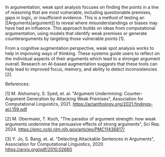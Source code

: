 
In argumentation, weak spot analysis focuses on finding the points in a line of reasoning that are most vulnerable, including questionable premises, gaps in logic, or insufficient evidence. This is a method of testing an [[Arguments|argument]] to reveal where misunderstandings or biases may have had an influence. This approach builds on ideas from computational argumentation, using models that identify weak premises or generate counterarguments by targeting those vulnerable points [1]. 

From a cognitive augmentation perspective, weak spot analysis works to help in improving ways of thinking. These systems guide users to reflect on the individual aspects of their arguments which lead to a stronger argument overall. Research on AI-based augmentation suggests that these tools can help lead to improved focus, memory, and ability to detect inconsistencies [2]. 


References:

[1] M. Alshomary, S. Syed, et. al. "Argument Undermining: Counter-Argument Generation by Attacking Weak Premises", Association for Computational Linguistics, 2021. https://aclanthology.org/2021.findings-acl.159.pdf

[2] M. Obermaier, T. Koch, "The paradox of argument strength: how weak arguments undermine the persuasive effects of strong arguments", Sci Rep. 2024. https://pmc.ncbi.nlm.nih.gov/articles/PMC11436817/

[3] Y. Jo, S. Bang, et. al. "Detecting Attackable Sentences in Arguments", Association for Computational Linguistics, 2020  https://arxiv.org/pdf/2010.02660